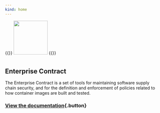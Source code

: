 ```yaml
---
kind: home
---
```


<!-- Todo: This should probably be in the layout somewhere, not embedded here in the markdown -->
{{<rawhtml>}}
<img src="/images/logo-title.png" style="height: 7rem; margin-bottom: 1em;">
{{</rawhtml>}}

## Enterprise Contract

The Enterprise Contract is a set of tools for maintaining software supply chain security, and for the definition and enforcement of policies related to how container images are built and tested.

### [View the documentation](./docs/index.html){.button}
